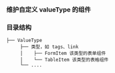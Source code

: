 ### 维护自定义 valueType 的组件

### 目录结构

```
├── ValueType
     ├── 类型，如 tags、link
     │    ├── FormItem 该类型的表单组件
     │    └── TableItem 该类型的表格组件
     └── ....
```
